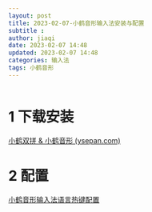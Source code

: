 ```yaml
---
layout: post
title: 2023-02-07-小鹤音形输入法安装与配置
subtitle :
author: jiaqi
date: 2023-02-07 14:48
updated: 2023-02-07 14:48
categories: 输入法
tags: 小鹤音形
---
```

```toc
```

# 1 下载安装

[小鹤双拼 & 小鹤音形 (ysepan.com)](http://flypy.ysepan.com/)

# 2 配置

[小鹤音形输入法语言热键配置](https://bingjiaqi123.github.io/2023/02/08/小鹤音形输入法语言热键配置/)